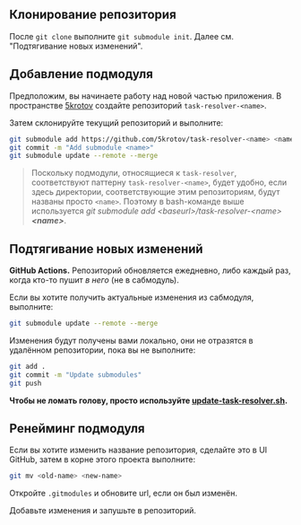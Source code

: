 ## Клонирование репозитория

После `git clone` выполните `git submodule init`. Далее см. "Подтягивание новых
изменений".

## Добавление подмодуля

Предположим, вы начинаете работу над новой частью приложения. В пространстве
[5krotov](https://github.com/5krotov) создайте репозиторий
`task-resolver-<name>`.

Затем склонируйте текущий репозиторий и выполните:

```bash
git submodule add https://github.com/5krotov/task-resolver-<name> <name>
git commit -m "Add submodule <name>"
git submodule update --remote --merge
```

> Поскольку подмодули, относящиеся к `task-resolver`, соответствуют паттерну
> `task-resolver-<name>`, будет удобно, если здесь директории, соответствующие
> этим репозиториям, будут названы просто `<name>`. Поэтому в bash-команде выше
> используется _git submodule add \<baseurl\>/task-resolver-\<name\>
> **\<name\>**_.

## Подтягивание новых изменений

**GitHub Actions.** Репозиторий обновляется ежедневно, либо каждый раз, когда
кто-то пушит _в него_ (не в сабмодуль).

Если вы хотите получить актуальные изменения из сабмодуля, выполните:

```bash
git submodule update --remote --merge
```

Изменения будут получены вами локально, они не отразятся в удалённом
репозитории, пока вы не выполните:

```bash
git add .
git commit -m "Update submodules"
git push
```

**Чтобы не ломать голову, просто используйте
[update-task-resolver.sh](https://github.com/5krotov/task-resolver-infra/blob/main/tools/update-task-resolver.sh).**

## Ренейминг подмодуля

Если вы хотите изменить название репозитория, сделайте это в UI GitHub, затем в
корне этого проекта выполните:

```bash
git mv <old-name> <new-name>
```

Откройте `.gitmodules` и обновите url, если он был изменён.

Добавьте изменения и запушьте в репозиторий.
